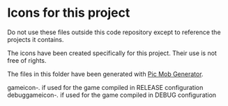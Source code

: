 # Icons for this project

Do not use these files outside this code repository except to reference the projects it contains.

The icons have been created specifically for this project. Their use is not free of rights.

The files in this folder have been generated with [Pic Mob Generator](https://picmobgenerator.olfsoftware.fr).

gameicon-*.* if used for the game compiled in RELEASE configuration
debuggameicon-*.* if used for the game compiled in DEBUG configuration
